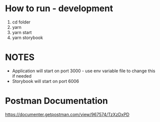 # How to run - development

1. cd folder
2. yarn
3. yarn start
4. yarn storybook

# NOTES

- Application will start on port 3000 - use env variable file to change this if needed
- Storybook will start on port 6006

# Postman Documentation

https://documenter.getpostman.com/view/967574/TzXzDxPD
